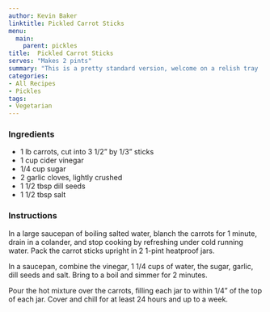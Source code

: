```yaml
---
author: Kevin Baker
linktitle: Pickled Carrot Sticks
menu:
  main:
    parent: pickles
title:  Pickled Carrot Sticks
serves: "Makes 2 pints"
summary: "This is a pretty standard version, welcome on a relish tray  and useful for stirring a Bloody Mary."
categories:
- All Recipes
- Pickles
tags: 
- Vegetarian
---
```


### Ingredients

<div class="ingredient-list"> 

* 1 lb carrots, cut into 3 1/2” by 1/3” sticks
* 1 cup cider vinegar
* 1/4 cup sugar
* 2 garlic cloves, lightly crushed
* 1 1/2 tbsp dill seeds
* 1 1/2 tbsp salt

</div>

### Instructions
In a large saucepan of boiling salted water, blanch the carrots for 1 minute, drain in a colander, and stop cooking by refreshing under cold running water. Pack the carrot sticks upright  in 2 1-pint heatproof jars.

In a saucepan, combine the vinegar, 1 1/4 cups of water, the sugar, garlic, dill seeds and salt. Bring to a boil and simmer for 2 minutes.

Pour the hot mixture over the carrots, filling each jar to within 1/4” of the top of each jar.  Cover and chill for at least 24 hours and up to a week.
